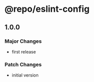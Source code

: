 # @repo/eslint-config

## 1.0.0

### Major Changes

- first release

### Patch Changes

- initial version
